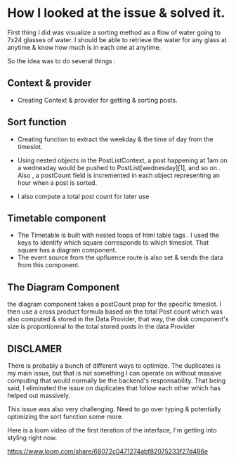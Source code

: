 # How I looked at the issue & solved it.

First thing I did was visualize a sorting method as a flow of water going to 7x24 glasses of water. I should be able to retrieve the water for any glass at anytime & know how much is in each one at anytime.

So the idea was to do several things :

## Context & provider

- Creating Context & provider for getting & sorting posts.


## Sort function

- Creating function to extract the weekday & the time of day from the timeslot.

- Using nested objects in the PostListContext, a post happening at 1am on a wednesday would be pushed to PostList[wednesday][1], and so on . Also , a postCount field is incremented in each object representing an hour when a post is sorted.

- I also compute a total post count for later use

## Timetable component

- The Timetable is built with nested loops of html table tags . I used the keys to identify which square corresponds to which timeslot. That square has a diagram component.
- The event source from the upfluence route is also set & sends the data from this component.

## The Diagram Component

the diagram component takes a postCount prop for the specific timeslot. I then use a cross product formula based on the total Post count which was also computed & stored in the Data Provider, that way, the disk component's size is proportionnal to the total stored posts in the data Provider


## DISCLAMER

There is probably a bunch of different ways to optimize. The duplicates is my main issue, but that is not something I can operate on without massive computing that would normally be the backend's responsability. That being said, I eliminated the issue on duplicates that follow each other which has helped out massively.


This issue was also very challenging. Need to go over typing & potentially optimizing the sort function some more.

Here is a loom video of the first iteration of the interface, I'm getting into styling right now.

https://www.loom.com/share/68072c0471274abf82075233f27d486e

